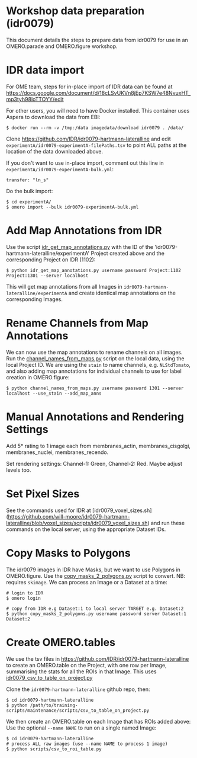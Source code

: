 
Workshop data preparation (idr0079)
===================================

This document details the steps to prepare data from idr0079 for use in an OMERO.parade
and OMERO.figure workshop. 


IDR data import
===============

For OME team, steps for in-place import of IDR data can be found at
https://docs.google.com/document/d/18cLSvUKVn8jEp7KSW7e48NvuxHT_mp3tyh98loTTOYY/edit

For other users, you will need to have Docker installed.
This container uses Aspera to download the data from EBI:

	$ docker run --rm -v /tmp:/data imagedata/download idr0079 . /data/

Clone https://github.com/IDR/idr0079-hartmann-lateralline and edit
```experimentA/idr0079-experimentA-filePaths.tsv```
to point ALL paths at the location of the data downloaded above.

If you don't want to use in-place import, comment out this line in
```experimentA/idr0079-experimentA-bulk.yml```:

	transfer: "ln_s"


Do the bulk import:

	$ cd experimentA/
	$ omero import --bulk idr0079-experimentA-bulk.yml


Add Map Annotations from IDR
============================

Use the script [idr_get_map_annotations.py](../scripts/idr_get_map_annotations.py) with the ID of
the 'idr0079-hartmann-lateralline/experimentA' Project created above and the corresponding
Project on IDR (1102):

	$ python idr_get_map_annotations.py username password Project:1102 Project:1301 --server localhost

This will get map annotations from all Images in `idr0079-hartmann-lateralline/experimentA` and
create identical map annotations on the corresponding Images.


Rename Channels from Map Annotations
====================================

We can now use the map annotations to rename channels on all images.
Run the [channel_names_from_maps.py](../scripts/channel_names_from_maps.py)
script on the local data, using the local Project ID.
We are using the `stain` to name channels, e.g. `NLStdTomato`, and also adding
map annotations for individual channels to use for label creation in OMERO.figure:

    $ python channel_names_from_maps.py username password 1301 --server localhost --use_stain --add_map_anns


Manual Annotations and Rendering Settings
=========================================

Add 5* rating to 1 image each from membranes_actin, membranes_cisgolgi, membranes_nuclei, membranes_recendo.

Set rendering settings: Channel-1: Green, Channel-2: Red. Maybe adjust levels too.

Set Pixel Sizes
==========================================

See the commands used for IDR at [idr0079_voxel_sizes.sh]
(https://github.com/will-moore/idr0079-hartmann-lateralline/blob/voxel_sizes/scripts/idr0079_voxel_sizes.sh)
and run these commands on the local server, using the appropriate Dataset IDs.

Copy Masks to Polygons
======================

The idr0079 images in IDR have Masks, but we want to use Polygons in OMERO.figure.
Use the [copy_masks_2_polygons.py](../scripts/copy_masks_2_polygons.py) script to
convert. NB: requires `skimage`. We can process an Image or a Dataset at a time:

    # login to IDR
    $ omero login

    # copy from IDR e.g Dataset:1 to local server TARGET e.g. Dataset:2
    $ python copy_masks_2_polygons.py username password server Dataset:1 Dataset:2

Create OMERO.tables
===================

We use the tsv files in https://github.com/IDR/idr0079-hartmann-lateralline to create
an OMERO.table on the Project, with one row per Image, summarising the stats for all the
ROIs in that Image. This uses [idr0079_csv_to_table_on_project.py](../scripts/idr0079_csv_to_table_on_project.py)

Clone the `idr0079-hartmann-lateralline` github repo, then:

    $ cd idr0079-hartmann-lateralline
    $ python /path/to/training-scripts/maintenance/scripts/csv_to_table_on_project.py

We then create an OMERO.table on each Image that has ROIs added above:
Use the optional `--name NAME` to run on a single named Image:

    $ cd idr0079-hartmann-lateralline
    # process ALL raw images (use --name NAME to process 1 image)
    $ python scripts/csv_to_roi_table.py

